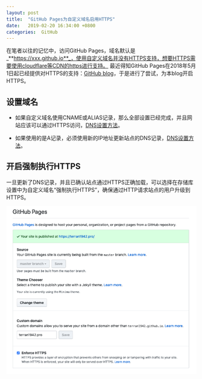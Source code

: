 ```yaml
---
layout: post
title:  "GitHub Pages为自定义域名启用HTTPS"
date:   2019-02-20 16:34:00 +0800
categories:  GitHub
---
```


在笔者以往的记忆中，访问GitHub Pages，域名默认是_**https://xxx.github.io**_，使用自定义域名并没有HTTPS支持，想要HTTPS需要使用cloudflare等CDN的https进行支持。
最近得知GitHub Pages在2018年5月1日起已经提供对HTTPS的支持：[GitHub blog](https://github.blog/2018-05-01-github-pages-custom-domains-https/)，于是进行了尝试，为本blog开启HTTPS。

## 设置域名
+ 如果自定义域名使用CNAME或ALIAS记录，那么全部设置已经完成，并且网站应该可以通过HTTPS访问，[DNS设置方法](https://help.github.com/articles/setting-up-an-apex-domain/#configuring-an-alias-or-aname-record-with-your-dns-provider)。

+ 如果使用的是A记录，必须使用新的IP地址更新站点的DNS记录，[DNS设置方法](https://help.github.com/articles/setting-up-an-apex-domain/#configuring-a-records-with-your-dns-provider)。

## 开启强制执行HTTPS
一旦更新了DNS记录，并且已确认站点通过HTTPS正确加载，可以选择在存储库设置中为自定义域名“强制执行HTTPS”，确保通过HTTP请求站点的用户升级到HTTPS。

![GitHub signed commit](/assets/2019-02-20/snapshot-0.png)